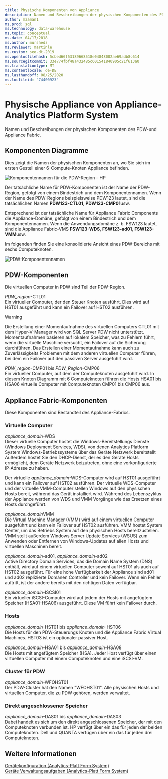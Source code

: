 ```yaml
---
title: Physische Komponenten von Appliance
description: Namen und Beschreibungen der physischen Komponenten des PDW-und Appliance Fabric.
author: mzaman1
ms.prod: sql
ms.technology: data-warehouse
ms.topic: conceptual
ms.date: 04/17/2018
ms.author: murshedz
ms.reviewer: martinle
ms.custom: seo-dt-2019
ms.openlocfilehash: 5cbed66f53189668518e04848002ae69adb8c614
ms.sourcegitcommit: 33e774fbf48a432485c601541840905c21f613a0
ms.translationtype: MT
ms.contentlocale: de-DE
ms.lasthandoff: 08/25/2020
ms.locfileid: "74400923"
---
```

# <a name="appliance-physical-components---analytics-platform-system"></a>Physische Appliance von Appliance-Analytics Platform System
Namen und Beschreibungen der physischen Komponenten des PDW-und Appliance Fabric. 
  
<!-- MISSING LINKS See also [HDInsight Physical Components &#40;Analytics Platform System&#41;](hdinsight-physical-components.md).  -->  
  
## <a name="component-diagrams"></a><a name="diagrams"></a>Komponenten Diagramme  
Dies zeigt die Namen der physischen Komponenten an, wo Sie sich im ersten Gestell einer 6-Compute-Knoten Appliance befinden.  
  
![Komponentennamen für die PDW-Region – HP](./media/pdw-and-appliance-fabric-physical-components/APS_HW_ComponentNames-HP.png "APS_HW_ComponentNames-HP")  
  
Der tatsächliche Name für PDW-Komponenten ist der Name der PDW-Region, gefolgt von einem Bindestrich und dem Komponentennamen. Wenn der Name des PDW-Regions beispielsweise PDW123 lautet, sind die tatsächlichen Namen **PDW123-CTL01**, **PDW123-CMP01**usw.  
  
Entsprechend ist der tatsächliche Name für Appliance Fabric Components die Appliance-Domäne, gefolgt von einem Bindestrich und dem Komponentennamen. Wenn die Anwendungsdomäne z. b. FSW123 lautet, sind die Appliance Fabric-VMS **FSW123-WDS**, **FSW123-ad01**, **FSW123-VMM**usw.  
  
Im folgenden finden Sie eine konsolidierte Ansicht eines PDW-Bereichs mit sechs Computeknoten.  
  
![PDW-Komponentennamen](./media/pdw-and-appliance-fabric-physical-components/APS_HW_Names.png "APS_HW_Names")  
  
## <a name="pdw-components"></a><a name="pdw"></a>PDW-Komponenten  
Die virtuellen Computer in PDW sind Teil der PDW-Region.  
  
*PDW_region*-CTL01  
Ein virtueller Computer, der den Steuer Knoten ausführt. Dies wird auf HST01 ausgeführt und kann ein Failover auf HST02 ausführen.  
  
> [!WARNING]  
> Die Erstellung einer Momentaufnahme des virtuellen Computers CTL01 mit dem Hyper-V-Manager wird von SQL Server PDW nicht unterstützt. Momentaufnahmen basieren auf lokalem Speicher, was zu Fehlern führt, wenn die virtuelle Maschine versucht, ein Failover auf die Sicherung durchführen. Das Erstellen einer Momentaufnahme kann auch zu Zuverlässigkeits Problemen mit dem anderen virtuellen Computer führen, bei dem ein Failover auf den passiven Server ausgeführt wird.  
  
*PDW_region*-CMP01 bis *PDW_Region*-CMP06  
Ein virtueller Computer, auf dem der Computeknoten ausgeführt wird. In diesem Knoten Diagramm mit 6 Computeknoten führen die Hosts HSA01 bis HSA06 virtuelle Computer mit Computeknoten CMP01 bis CMP06 aus.  
  
## <a name="appliance-fabric-components"></a><a name="fabric"></a>Appliance Fabric-Komponenten  
Diese Komponenten sind Bestandteil des Appliance-Fabrics.  
  
### <a name="virtual-machines"></a>Virtuelle Computer  
*appliance_domain*-WDS  
Dieser virtuelle Computer hostet die Windows-Bereitstellungs Dienste (Windows Deployment Services, WDS), von denen Analytics Platform System Windows-Betriebssysteme über das Geräte Netzwerk bereitstellt Außerdem hostet Sie den DHCP-Dienst, der es den Geräte Hosts ermöglicht, dem Geräte Netzwerk beizutreten, ohne eine vorkonfigurierte IP-Adresse zu haben.  
  
Der virtuelle *appliance_domain*-WDS-Computer wird auf HST01 ausgeführt und kann ein Failover auf HST02 ausführen. Der virtuelle WDS-Computer und der virtuelle VMM-Computer stellen Windows auf den physischen Hosts bereit, während das Gerät installiert wird. Während des Lebenszyklus der Appliance werden von WDS und VMM Vorgänge wie das Ersetzen eines Hosts durchgeführt.  
  
*appliance_domain*VMM  
Die Virtual Machine Manager (VMM) wird auf einem virtuellen Computer ausgeführt und kann ein Failover auf HST02 ausführen. VMM hostet System Center, um das Betriebs System auf den physischen Hosts bereitzustellen. VMM stellt außerdem Windows Server Update Services (WSUS) zum Anwenden oder Entfernen von Windows-Updates auf allen Hosts und virtuellen Maschinen bereit.  
  
*appliance_domain*-ad01, *appliance_domain*-ad02  
Active Directory Domain Services, das die Domain Name System (DNS) enthält, wird auf einem virtuellen Computer sowohl auf HST01 als auch auf HST02 ausgeführt. Für eine hohe Verfügbarkeit der Appliance sind ad01 und ad02 replizierte Domänen Controller und kein Failover. Wenn ein Fehler auftritt, ist der andere bereits mit den richtigen Daten verfügbar.  
  
*appliance_domain*-ISCSI01  
Ein virtueller iSCSI-Computer wird auf jedem der Hosts mit angefügtem Speicher (HSA01-HSA06) ausgeführt. Diese VM führt kein Failover durch.  
  
### <a name="hosts"></a>Hosts  
*appliance_domain*-HST01 bis *appliance_domain*-HST06  
Die Hosts für den PDW-Steuerungs Knoten und die Appliance Fabric Virtual Machines. HST03 ist ein optionaler passiver Host.  
  
*appliance_domain*-HSA01 bis *appliance_domain*-HSA08  
Die Hosts mit angefügtem Speicher (HSA). Jeder Host verfügt über einen virtuellen Computer mit einem Computeknoten und eine iSCSI-VM.  
  
### <a name="cluster-for-pdw"></a>Cluster für PDW  
*appliance_domain*-WFOHST01  
Der PDW-Cluster hat den Namen "WFOHST01". Alle physischen Hosts und virtuellen Computer, die zu PDW gehören, werden verwaltet.  
  
### <a name="direct-attached-storage"></a>Direkt angeschlossener Speicher  
*appliance_domain*-DAS01 bis *appliance_domain*-DAS03  
Dabei handelt es sich um den direkt angeschlossenen Speicher, der mit den Computeknoten verbunden ist. HP verfügt über ein das für jeden der beiden Computeknoten. Dell und QUANTA verfügen über ein das für jeden drei Computeknoten.  
  
## <a name="see-also"></a>Weitere Informationen  
<!-- MISSING LINKS [Hardware Configurations &#40;Analytics Platform System&#41;](../architecture/hardware-configurations.md)  -->  
[Gerätekonfiguration &#40;Analytics-Platt Form System&#41;](appliance-configuration.md)  
[Geräte Verwaltungsaufgaben &#40;Analytics-Platt Form System&#41;](appliance-management-tasks.md)  
  
